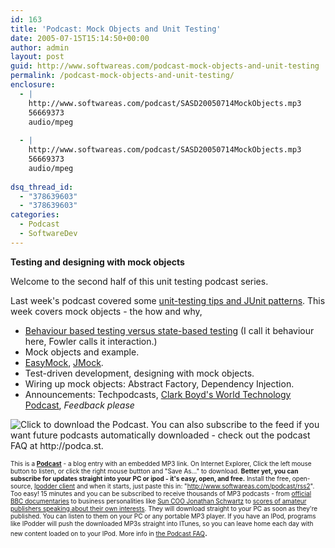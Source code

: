 ```yaml
---
id: 163
title: 'Podcast: Mock Objects and Unit Testing'
date: 2005-07-15T15:14:50+00:00
author: admin
layout: post
guid: http://www.softwareas.com/podcast-mock-objects-and-unit-testing
permalink: /podcast-mock-objects-and-unit-testing/
enclosure:
  - |
    http://www.softwareas.com/podcast/SASD20050714MockObjects.mp3
    56669373
    audio/mpeg
    
  - |
    http://www.softwareas.com/podcast/SASD20050714MockObjects.mp3
    56669373
    audio/mpeg
    
dsq_thread_id:
  - "378639603"
  - "378639603"
categories:
  - Podcast
  - SoftwareDev
---
```

**Testing and designing with mock objects**

Welcome to the second half of this unit testing podcast series.

Last week's podcast covered some [unit-testing tips and
JUnit patterns](http://www.softwareas.com/podcast-testing-and-junit). This week
covers mock objects - the how and why,

* [Behaviour based testing versus state-based
testing](http://www.martinfowler.com/articles/mocksArentStubs.html) (I call it behaviour here, Fowler calls it interaction.)
* Mock objects and example.
* [EasyMock](http://www.easymock.org/), [JMock](http://jmock.org).
* Test-driven development, designing with mock objects.
* Wiring up mock objects: Abstract Factory, Dependency Injection.
* Announcements: Techpodcasts, [Clark Boyd's World Technology Podcast](http://www.theworld.org/technology/index.shtml),
*Feedback please*

<a href="http://www.softwareas.com/podcast/SASD20050714MockObjects.mp3" title="Click to download the Podcast and play it on your computer." style="text-decoration: none;"><img src="/images/aquapodcastfileicon.gif" border="0" alt="Click to download the Podcast. You can also subscribe to the feed if you want future podcasts automatically downloaded - check out the podcast FAQ at http://podca.st." border="0"/></a>

<span style="font-size: x-small;">This is a <b><a href="http://podca.st">Podcast</a></b> - a blog entry with an embedded MP3 link. On Internet Explorer, Click the left mouse button to listen, or click the right mouse buttton and "Save As..." to download. **Better yet, you can subscribe for updates straight into your PC or ipod - it's easy, open, and free.** Install the free, open-source, <a href="http://ipodder.sourceforge.net/download/index.php">Ipodder client</a> and when it starts, just paste this in: "http://www.softwareas.com/podcast/rss2". Too easy! 15 minutes and you can be subscribed to receive thousands of MP3 podcasts -  from [official BBC documentaries](http://www.google.co.uk/search?q=+site:www.bbc.co.uk+bbc+podcast) to business personalities like [Sun COO Jonathan Schwartz](http://blogs.sun.com/roller/page/jonathan/20050323#inaugural_podcast) to [scores of amateur publishers speaking about their own interests](http://podcastalley.com). They will download straight to your PC as soon as they're published. You can listen to them on your PC or any portable MP3 player. If you have an IPod, programs like IPodder will push the downloaded MP3s straight into ITunes, so you can leave home each day with new content loaded on to your IPod. More info in <a href="http://podca.st">the Podcast FAQ</a></span>.
